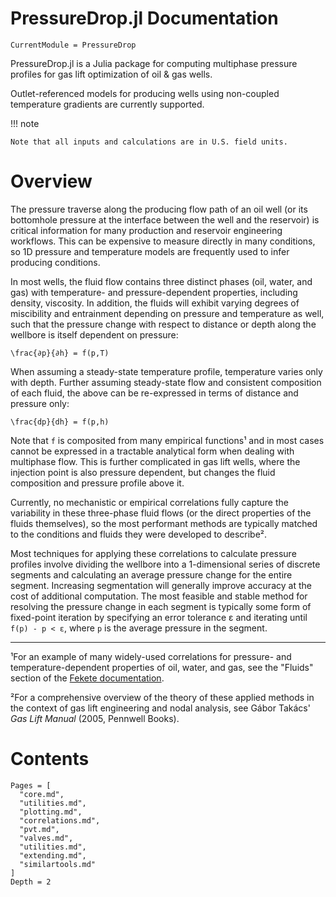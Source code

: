 # PressureDrop.jl Documentation

```@meta
CurrentModule = PressureDrop
```

PressureDrop.jl is a Julia package for computing multiphase pressure profiles for gas lift optimization of oil & gas wells.

Outlet-referenced models for producing wells using non-coupled temperature gradients are currently supported. 

!!! note

    Note that all inputs and calculations are in U.S. field units.

# Overview

The pressure traverse along the producing flow path of an oil well (or its bottomhole pressure at the interface between the well and the reservoir) is critical information for many production and reservoir engineering workflows. This can be expensive to measure directly in many conditions, so 1D pressure and temperature models are frequently used to infer producing conditions.

In most wells, the fluid flow contains three distinct phases (oil, water, and gas) with temperature- and pressure-dependent properties, including density, viscosity. In addition, the fluids will exhibit varying degrees of miscibility and entrainment depending on pressure and temperature as well, such that the pressure change with respect to distance or depth along the wellbore is itself dependent on pressure:

``\frac{∂p}{∂h} = f(p,T)``

When assuming a steady-state temperature profile, temperature varies only with depth. Further assuming steady-state flow and consistent composition of each fluid, the above can be re-expressed in terms of distance and pressure only:

``\frac{dp}{dh} = f(p,h)``

Note that ``f`` is composited from many empirical functions¹ and in most cases cannot be expressed in a tractable analytical form when dealing with multiphase flow. This is further complicated in gas lift wells, where the injection point is also pressure dependent, but changes the fluid composition and pressure profile above it.

Currently, no mechanistic or empirical correlations fully capture the variability in these three-phase fluid flows (or the direct properties of the fluids themselves), so the most performant methods are typically matched to the conditions and fluids they were developed to describe².

Most techniques for applying these correlations to calculate pressure profiles involve dividing the wellbore into a 1-dimensional series of discrete segments and calculating an average pressure change for the entire segment. Increasing segmentation will generally improve accuracy at the cost of additional computation. The most feasible and stable method for resolving the pressure change in each segment is typically some form of fixed-point iteration by specifying an error tolerance ε and iterating until ``f(p) - p < ε``, where ``p`` is the average pressure in the segment.

---

¹For an example of many widely-used correlations for pressure- and temperature-dependent properties of oil, water, and gas, see the "Fluids" section of the [Fekete documentation](http://www.fekete.com/SAN/TheoryAndEquations/HarmonyTheoryEquations/Content/HTML_Files/Reference_Material/Calculations_and_Correlations/Calculations_and_Correlations.htm).

²For a comprehensive overview of the theory of these applied methods in the context of gas lift engineering and nodal analysis, see Gábor Takács' *Gas Lift Manual* (2005, Pennwell Books).

# Contents

```@contents
Pages = [
  "core.md",
  "utilities.md",
  "plotting.md",
  "correlations.md",
  "pvt.md",
  "valves.md",
  "utilities.md",
  "extending.md",
  "similartools.md"
]
Depth = 2
```
